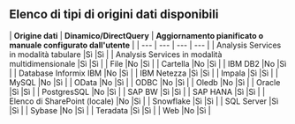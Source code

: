 ## <a name="list-of-available-data-source-types"></a>Elenco di tipi di origini dati disponibili
| **Origine dati** | **Dinamico/DirectQuery** | **Aggiornamento pianificato o manuale configurato dall'utente** |
| --- | --- | --- | --- |
| Analysis Services in modalità tabulare |Sì |Sì |
| Analysis Services in modalità multidimensionale |Sì |Sì |
| File |No |Sì |
| Cartella |No |Sì |
| IBM DB2 |No |Sì |
| Database Informix IBM |No |Sì |
| IBM Netezza |Sì |Sì |
| Impala |Sì |Sì |
| MySQL |No |Sì |
| OData |No |Sì |
| ODBC |No |Sì |
| Oledb |No |Sì |
| Oracle |Sì |Sì |
| PostgresSQL |No |Sì |
| SAP BW |Sì |Sì |
| SAP HANA |Sì |Sì |
| Elenco di SharePoint (locale) |No |Sì |
| Snowflake |Sì |Sì |
| SQL Server |Sì |Sì |
| Sybase |No |Sì |
| Teradata |Sì |Sì |
| Web |No |Sì |


